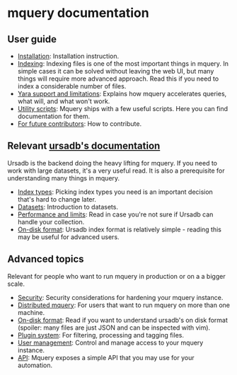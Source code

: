 # mquery documentation

## User guide

- [Installation](../INSTALL.md): Installation instruction.
- [Indexing](./indexing.md): Indexing files is one of the most important things in
    mquery. In simple cases it can be solved without leaving the web UI, but
    many things will require more advanced approach. Read this if you need to
    index a considerable number of files.
- [Yara support and limitations](./yara.md): Explains how mquery
    accelerates queries, what will, and what won't work.
- [Utility scripts](./utils): Mquery ships with a few useful scripts.
    Here you can find documentation for them.
- [For future contributors](../CONTRIBUTING.md): How to contribute.

## Relevant [ursadb's documentation](https://cert-polska.github.io/ursadb)

Ursadb is the backend doing the heavy lifting for mquery. If you need to work with large
datasets, it's a very useful read. It is also a prerequisite for understanding
many things in mquery.

- [Index types](https://cert-polska.github.io/ursadb/docs/indextypes.html): Picking
    index types you need is an important decision that's hard to change later.
- [Datasets](https://cert-polska.github.io/ursadb/docs/datasets.html): Introduction to
    datasets.
- [Performance and limits](https://cert-polska.github.io/ursadb/docs/limits.html):
    Read in case you're not sure if Ursadb can handle your collection.
- [On-disk format](https://cert-polska.github.io/ursadb/docs/ondiskformat.html):
    Ursadb index format is relatively simple - reading this may be useful for
    advanced users.

## Advanced topics 

Relevant for people who want to run mquery in production or on a a bigger scale.

- [Security](./security.md): Security considerations for hardening your mquery instance.
- [Distributed mquery](./distributed.md): For users that want to run mquery on
    more than one machine.
- [On-disk format](./ondiskformat.md): Read if you want to understand ursadb's on
    disk format (spoiler: many files are just JSON and can be inspected with vim).
- [Plugin system](./plugins.md): For filtering, processing and tagging files.
- [User management](./users.md): Control and manage access to your mquery instance.
- [API](./api.md): Mquery exposes a simple API that you may use for your automation.
